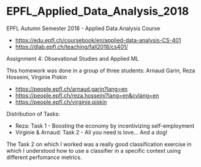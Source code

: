 # EPFL_Applied_Data_Analysis_2018

EPFL Autumn Semester 2018 - Applied Data Analysis Course

- https://edu.epfl.ch/coursebook/en/applied-data-analysis-CS-401
- https://dlab.epfl.ch/teaching/fall2018/cs401/

Assignment 4: Obsevational Studies and Applied ML 

This homework was done in a group of three students: Arnaud Garin, Reza Hosseini, Virginie Piskin

- https://people.epfl.ch/arnaud.garin?lang=en
- https://people.epfl.ch/reza.hosseini?lang=en&cvlang=en
- https://people.epfl.ch/virginie.piskin

Distribution of Tasks:
- Reza: Task 1 - Boosting the economy by incentivizing self-employment 
- Virginie & Arnaud: Task 2 - All you need is love… And a dog!

The Task 2 on which I worked was a really good classification exercise in which I understood how to use a classifier in a specific context using different perfomance metrics.

